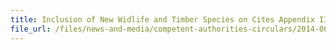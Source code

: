```yaml
---
title: Inclusion of New Widlife and Timber Species on Cites Appendix III 
file_url: /files/news-and-media/competent-authorities-circulars/2014-06-19-CA.pdf
---
```

